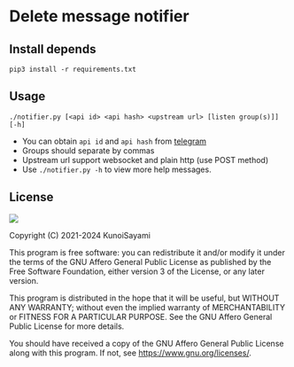 # Delete message notifier

## Install depends

```shell
pip3 install -r requirements.txt
```

## Usage

```plain
./notifier.py [<api id> <api hash> <upstream url> [listen group(s)]] [-h]
```

* You can obtain `api id` and `api hash` from [telegram](https://my.telegram.org/apps)
* Groups should separate by commas
* Upstream url support websocket and plain http (use POST method)
* Use `./notifier.py -h` to view more help messages.

## License

[![](https://www.gnu.org/graphics/agplv3-155x51.png)](https://www.gnu.org/licenses/agpl-3.0.txt)

Copyright (C) 2021-2024 KunoiSayami

This program is free software: you can redistribute it and/or modify it under the terms of the GNU Affero General Public License as published by the Free Software Foundation, either version 3 of the License, or any later version.

This program is distributed in the hope that it will be useful, but WITHOUT ANY WARRANTY; without even the implied warranty of MERCHANTABILITY or FITNESS FOR A PARTICULAR PURPOSE. See the GNU Affero General Public License for more details.

You should have received a copy of the GNU Affero General Public License along with this program. If not, see <https://www.gnu.org/licenses/>.
